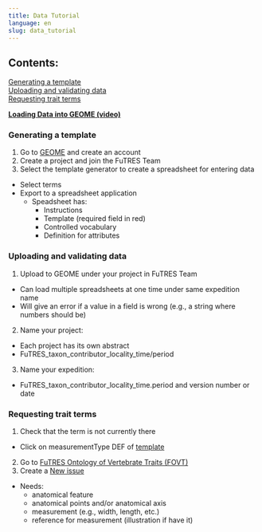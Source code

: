 ```yaml
---
title: Data Tutorial
language: en
slug: data_tutorial
---
```


<h2>Contents:</h2>
<a href="#Generating a template">Generating a template</a> <br>
<a href="#Uploading and validating data">Uploading and validating data</a> <br>
<a href="#Requesting trait terms">Requesting trait terms</a> <br>

<a href="https://www.youtube.com/watch?v=WyJKmFsUVKc"><strong>Loading Data into GEOME (video)</strong></a>

<h3 id="Generating a template">Generating a template</h3>

1. Go to <a href="geome-db.org/about">GEOME</a> and create an account
2. Create a project and join the FuTRES Team
3. Select the template generator to create a spreadsheet for entering data
  * Select terms
  * Export to a spreadsheet application
    + Speadsheet has:
      - Instructions
      - Template (required field in red)
      - Controlled vocabulary
      - Definition for attributes

<h3 id="Uploading and validating data"> Uploading and validating data</h3>

1. Upload to GEOME under your project in FuTRES Team
  * Can load multiple spreadsheets at one time under same expedition name
  * Will give an error if a value in a field is wrong (e.g., a string where numbers should be)
2. Name your project:
  * Each project has its own abstract
  * FuTRES_taxon_contributor_locality_time/period
3. Name your expedition:
  * FuTRES_taxon_contributor_locality_time.period and version number or date

<h3 id="Requesting trait terms">Requesting trait terms</h3>

1. Check that the term is not currently there
  * Click on measurementType DEF of <a href="https://geome-db.org/workbench/template">template</a>
2. Go to <a href="https://github.com/futres/fovt">FuTRES Ontology of Vertebrate Traits (FOVT)</a>
3. Create a <a href="https://github.com/futres/fovt-data-pipeline/issues/new">New issue</a>
  * Needs:
    + anatomical feature
    + anatomical points and/or anatomical axis
    + measurement (e.g., width, length, etc.)
    + reference for measurement (illustration if have it)
